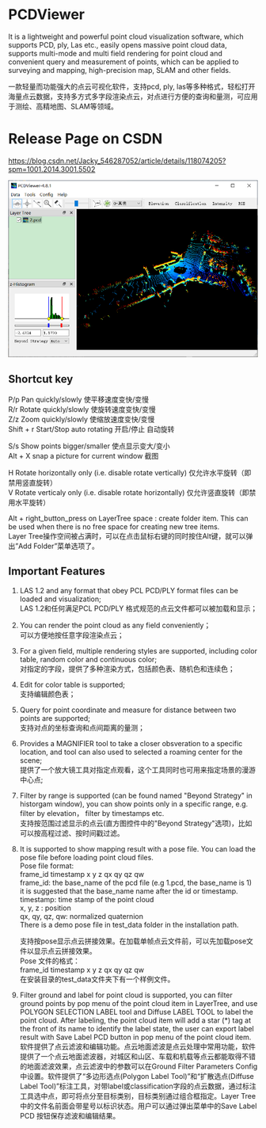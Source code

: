 # PCDViewer
It is a lightweight and powerful point cloud visualization software, which supports PCD, ply, Las etc., easily opens massive point cloud data, supports multi-mode and multi field rendering for point cloud and convenient query and measurement of points, which can be applied to surveying and mapping, high-precision map, SLAM and other fields.

一款轻量而功能强大的点云可视化软件，支持pcd, ply, las等多种格式，轻松打开海量点云数据，支持多方式多字段渲染点云，对点进行方便的查询和量测，可应用于测绘、高精地图、SLAM等领域。

# Release Page on CSDN  
https://blog.csdn.net/Jacky_546287052/article/details/118074205?spm=1001.2014.3001.5502

![image](https://github.com/XuShengpan/PCDViewer/blob/master/1.png)

## Shortcut key
P/p   Pan quickly/slowly      使平移速度变快/变慢  
R/r   Rotate quickly/slowly   使旋转速度变快/变慢  
Z/z   Zoom quickly/slowly     使缩放速度变快/变慢  
Shift + r   Start/Stop auto rotating    开启/停止 自动旋转  
  
S/s   Show points bigger/smaller  使点显示变大/变小  
Alt + X    snap a picture for current window  截图
  
H     Rotate horizontally only (i.e. disable rotate vertically)   仅允许水平旋转（即禁用竖直旋转）  
V     Rotate verticaly only (i.e. disable rotate horizontally)    仅允许竖直旋转（即禁用水平旋转）  

Alt + right_button_press on LayerTree space : create folder item. This can be used when there is no free space for creating new tree items.  
Layer Tree操作空间被占满时，可以在点击鼠标右键的同时按住Alt键，就可以弹出”Add Folder”菜单选项了。 
  
## Important Features
1. LAS 1.2 and any format that obey PCL PCD/PLY format files can be loaded and visualization;    
   LAS 1.2和任何满足PCL PCD/PLY 格式规范的点云文件都可以被加载和显示；  
2. You can render the point cloud as any field conveniently；  
   可以方便地按任意字段渲染点云；  
3. For a given field, multiple rendering styles are supported, including color table, random color and continuous color;    
   对指定的字段，提供了多种渲染方式，包括颜色表、随机色和连续色；  
5. Edit for color table is supported;  
   支持编辑颜色表；  
6. Query for point coordinate and measure for distance between two points are supported;  
   支持对点的坐标查询和点间距离的量测；  
7. Provides a MAGNIFIER tool to take a closer obsveration to a specific location, and tool can also used to selected a roaming center for the scene;  
   提供了一个放大镜工具对指定点观看，这个工具同时也可用来指定场景的漫游中心点;  
8. Filter by range is supported (can be found named "Beyond Strategy" in historgam window), you can show points only in a specific range, e.g. filter by elevation， filter by timestamps etc.  
   支持按范围过滤显示的点云(直方图控件中的"Beyond Strategy"选项)，比如可以按高程过滤、按时间戳过滤。
9. It is supported to show mapping result with a pose file. You can load the pose file before loading point cloud files.  
   Pose file format:  
   frame_id  timestamp  x   y   z  qx  qy  qz  qw  
   frame_id: the base_name of the pcd file (e.g 1.pcd, the base_name is 1)  
             it is suggested that the base_name name after the id or timestamp.  
   timestamp: time stamp of the point cloud  
   x, y, z : position  
   qx, qy, qz, qw: normalized quaternion  
   There is a demo pose file in test_data folder in the installation path.  
   
   支持按pose显示点云拼接效果。在加载单帧点云文件前，可以先加载pose文件以显示点云拼接效果。  
   Pose 文件的格式：  
   frame_id  timestamp  x   y   z  qx  qy  qz  qw  
   在安装目录的test_data文件夹下有一个样例文件。  
10. Filter ground and label for point cloud is supported, you can filter ground points by pop menu of the point cloud item in LayerTree, and use POLYGON SELECTION LABEL tool and Diffuse LABEL TOOL to label the point cloud. After labeling, the point cloud item will add a star (*) tag at the front of its name to identify the label state, the user can export label result with Save Label PCD button in pop menu of the point cloud item.
    软件提供了点云滤波和编辑功能。点云地面滤波是点云处理中常用功能，软件提供了一个点云地面滤波器，对城区和山区、车载和机载等点云都能取得不错的地面滤波效果，点云滤波中的参数可以在Ground Filter Parameters Config中设置。软件提供了“多边形选点(Polygon Label Tool)”和“扩散选点(Diffuse Label Tool)”标注工具，对带label或classification字段的点云数据，通过标注工具选中点，即可将点分至目标类别，目标类别通过组合框指定。Layer Tree中的文件名前面会带星号以标识状态。用户可以通过弹出菜单中的Save Label PCD 按钮保存滤波和编辑结果。
 
